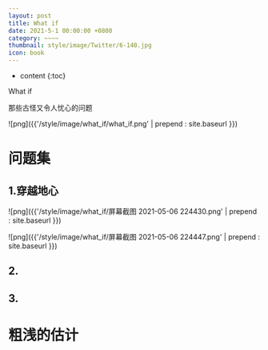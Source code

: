 ```yaml
---
layout: post
title: What if
date: 2021-5-1 00:00:00 +0800
category: ~~~~
thumbnail: style/image/Twitter/6-140.jpg
icon: book
---
```


* content
{:toc}

What if 

那些古怪又令人忧心的问题


![png]({{'/style/image/what_if/what_if.png' | prepend : site.baseurl }})



# 问题集

## 1.穿越地心

![png]({{'/style/image/what_if/屏幕截图 2021-05-06 224430.png' | prepend : site.baseurl }})

![png]({{'/style/image/what_if/屏幕截图 2021-05-06 224447.png' | prepend : site.baseurl }})




## 2.

## 3.




# 粗浅的估计









